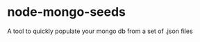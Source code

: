 node-mongo-seeds
================

A tool to quickly populate your mongo db from a set of .json files
